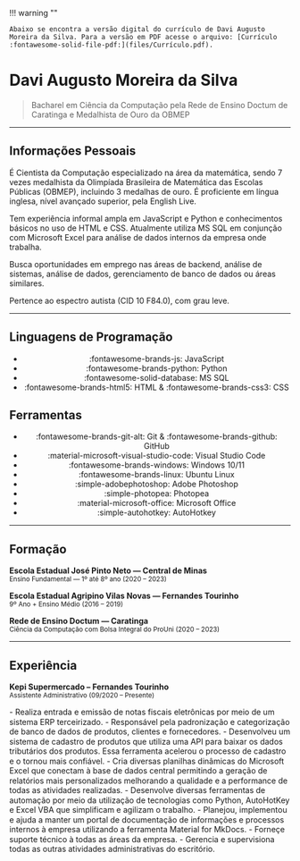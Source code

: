 <!-- markdownlint-disable MD041 -->
<style>
.grid.cards {
    text-align: center;
    grid-template-columns: repeat(auto-fit,minmax(min(100%,10rem),1fr));
}
</style>

!!! warning ""

    Abaixo se encontra a versão digital do currículo de Davi Augusto Moreira da Silva. Para a versão em PDF acesse o arquivo: [Currículo :fontawesome-solid-file-pdf:](files/Currículo.pdf).

# Davi Augusto Moreira da Silva

> Bacharel em Ciência da Computação pela Rede de Ensino Doctum de Caratinga e Medalhista de Ouro da OBMEP

---

## Informações Pessoais

É Cientista da Computação especializado na área da matemática, sendo 7 vezes medalhista da Olimpíada Brasileira de Matemática das Escolas Públicas (OBMEP), incluindo 3 medalhas de ouro. É proficiente em língua inglesa, nível avançado superior, pela English Live.

Tem experiência informal ampla em JavaScript e Python e conhecimentos básicos no uso de HTML e CSS. Atualmente utiliza MS SQL em conjunção com Microsoft Excel para análise de dados internos da empresa onde trabalha.

Busca oportunidades em emprego nas áreas de backend, análise de sistemas, análise de dados, gerenciamento de banco de dados ou áreas similares.

Pertence ao espectro autista (CID 10 F84.0), com grau leve.

---

## Linguagens de Programação

<div class="grid cards linguagens" markdown>

- :fontawesome-brands-js:&nbsp;JavaScript
- :fontawesome-brands-python:&nbsp;Python
- :fontawesome-solid-database:&nbsp;MS SQL
- :fontawesome-brands-html5:&nbsp;HTML & :fontawesome-brands-css3:&nbsp;CSS

</div>

## Ferramentas

<div class="grid cards ferramentas" markdown>

- :fontawesome-brands-git-alt: Git & :fontawesome-brands-github: GitHub
- :material-microsoft-visual-studio-code: Visual Studio Code
- :fontawesome-brands-windows: Windows 10/11
- :fontawesome-brands-linux: Ubuntu Linux
- :simple-adobephotoshop: Adobe Photoshop
- :simple-photopea: Photopea
- :material-microsoft-office: Microsoft Office
- :simple-autohotkey: AutoHotkey

</div>

---

## Formação

**Escola Estadual José Pinto Neto — Central de Minas**  
<small>Ensino Fundamental — 1º até 8º ano (2020 – 2023)</small>

**Escola Estadual Agripino Vilas Novas — Fernandes Tourinho**  
<small>9º Ano + Ensino Médio (2016 – 2019)</small>

**Rede de Ensino Doctum — Caratinga**  
<small>Ciência da Computação com Bolsa Integral do ProUni (2020 – 2023)</small>

---

## Experiência

**Kepi Supermercado – Fernandes Tourinho**  
<small>Assistente Administrativo (09/2020 – Presente)</small>

<div style="line-height: 1.25" markdown>
- Realiza entrada e emissão de notas fiscais eletrônicas por meio de um sistema ERP terceirizado.
- Responsável pela padronização e categorização de banco de dados de produtos, clientes e fornecedores.
- Desenvolveu um sistema de cadastro de produtos que utiliza uma API para baixar os dados tributários dos produtos. Essa ferramenta acelerou o processo de cadastro e o tornou mais confiável.
- Cria diversas planilhas dinâmicas do Microsoft Excel que conectam à base de dados central permitindo a geração de relatórios mais personalizados melhorando a qualidade e a performance de todas as atividades realizadas.
- Desenvolve diversas ferramentas de automação por meio da utilização de tecnologias como Python, AutoHotKey e Excel VBA que simplificam e agilizam o trabalho.
- Planejou, implementou e ajuda a manter um portal de documentação de informações e processos internos à empresa utilizando a ferramenta Material for MkDocs.
- Forneçe suporte técnico à todas as áreas da empresa.
- Gerencia e supervisiona todas as outras atividades administrativas do escritório.
</div>
